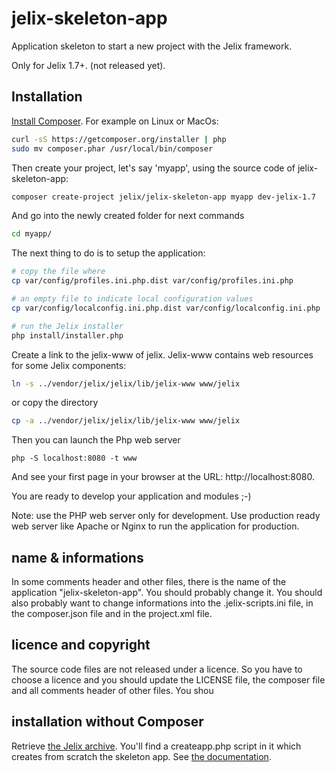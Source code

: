 # jelix-skeleton-app

Application skeleton to start a new project with the Jelix framework.

Only for Jelix 1.7+. (not released yet).

## Installation

[Install Composer](https://getcomposer.org/doc/00-intro.md#system-requirements).
For example on Linux or MacOs:

```bash
curl -sS https://getcomposer.org/installer | php
sudo mv composer.phar /usr/local/bin/composer
```

Then create your project, let's say 'myapp', using the source code of jelix-skeleton-app:

```bash
composer create-project jelix/jelix-skeleton-app myapp dev-jelix-1.7
```

And go into the newly created folder for next commands

```bash
cd myapp/
```

The next thing to do is to setup the application:

```bash
# copy the file where 
cp var/config/profiles.ini.php.dist var/config/profiles.ini.php

# an empty file to indicate local configuration values
cp var/config/localconfig.ini.php.dist var/config/localconfig.ini.php

# run the Jelix installer
php install/installer.php
```

Create a link to the jelix-www of jelix. Jelix-www contains web resources for some
Jelix components:

```bash
ln -s ../vendor/jelix/jelix/lib/jelix-www www/jelix
```

or copy the directory
```bash
cp -a ../vendor/jelix/jelix/lib/jelix-www www/jelix
```

Then you can launch the Php web server

```
php -S localhost:8080 -t www 
```

And see your first page in your browser at the URL: http://localhost:8080.

You are ready to develop your application and modules ;-)

Note: use the PHP web server only for development. Use production ready web server like
Apache or Nginx to run the application for production.

## name & informations

In some comments header and other files, there is the name of the application "jelix-skeleton-app".
You should probably change it. You should also probably want to change informations
into the .jelix-scripts.ini file, in the composer.json file and in the project.xml file.

## licence and copyright

The source code files are not released under a licence. So you have to choose a licence
and you should update the LICENSE file, the composer file and all comments header of other files. You shou

## installation without Composer

Retrieve [the Jelix archive](http://jelix.org/articles/en/download/stable). You'll
find a createapp.php script in it which creates from scratch the skeleton app.
See [the documentation](http://docs.jelix.org/en/manual-1.7/create-application).
